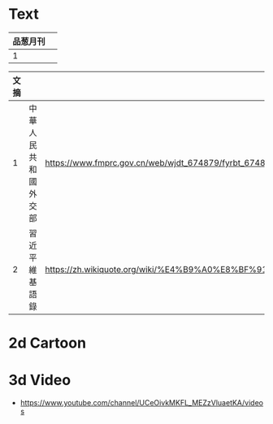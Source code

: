 # Text
|品葱月刊||
|:-|:-|
|1|

|文摘|||
|:-|:-|:-|
|1|中華人民共和國外交部|https://www.fmprc.gov.cn/web/wjdt_674879/fyrbt_674889/|
|2|習近平維基語錄|https://zh.wikiquote.org/wiki/%E4%B9%A0%E8%BF%91%E5%B9%B3|

# 2d Cartoon

# 3d Video
- https://www.youtube.com/channel/UCeOivkMKFL_MEZzVluaetKA/videos
